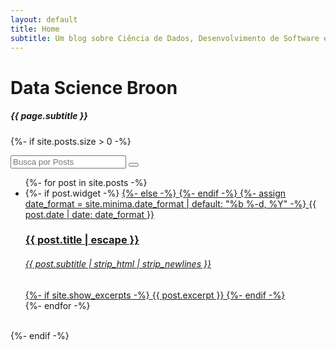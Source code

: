 ```yaml
---
layout: default
title: Home
subtitle: Um blog sobre Ciência de Dados, Desenvolvimento de Software e tecnologias recentes 
---
```

<div data-router-view="name" class="home">
  <h1 class="post-home-title">Data Science Broon</h1>
  <h5 class="post-home-subtitle"> {{ page.subtitle }} </h5>

  {%- if site.posts.size > 0 -%}
  <form action="{{site.baseurl}}/search.html" method="get">
    <div class="searchBox">
      <input class="searchInput" type="text" id="search-box" name="query" placeholder="Busca por Posts">
         <button class="searchButton"></button>
    </div>
  </form>
  <article class="post h-entry" itemscope itemtype="http://schema.org/BlogPosting">
    <ul class="post-list">
      {%- for post in site.posts -%}
        <li class="post-li">
          {%- if post.widget -%}
          <a class="post-link" href="{{ post.url | relative_url }}" target="_self"> 
          {%- else -%}
          <a class="post-link" href="{{ post.url | relative_url }}">
          {%- endif -%}
            {%- assign date_format = site.minima.date_format | default: "%b %-d, %Y" -%}
            <span>{{ post.date | date: date_format }}</span>
            <h3> {{ post.title | escape }} </h3>
            <h6> {{ post.subtitle | strip_html | strip_newlines }} </h6>
            {%- if site.show_excerpts -%}
              {{ post.excerpt }}
            {%- endif -%}
          </a>
        </li>
      {%- endfor -%}
    </ul>
    <br>
  </article>
  {%- endif -%}
</div>